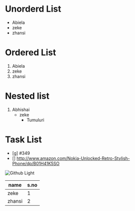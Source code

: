 # Unorderd List
- Abiela
- zeke
- zhansi

# Ordered List
1. Abiela
2. zeke
3. zhansi

# Nested list
1. Abhishai
   - zeke
     - Tumuluri

# Task List
- [g] #349
- [] http://www.amazon.com/Nokia-Unlocked-Retro-Stylish-Phone/dp/B01H41K5SO

![Github Light](https://imgd.aeplcdn.com/664x374/n/wqebgta_1492265.jpg?q=85)

name|s.no
----|------
zeke|1
zhansi|2

